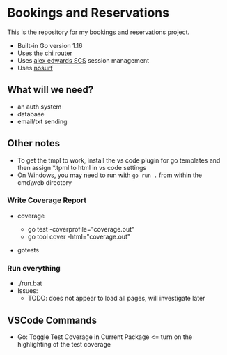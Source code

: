 # Bookings and Reservations

This is the repository for my bookings and reservations project.

- Built-in Go version 1.16
- Uses the [chi router](htttps://github.com/go-chi/chi/v5)
- Uses [alex edwards SCS](https://github.com/alexedwards/scs/v2) session management
- Uses [nosurf](github.com/justinas/nosurf)

## What will we need?
- an auth system
- database
- email/txt sending

## Other notes

- To get the tmpl to work, install the vs code plugin for go templates and then assign *.tpml to html in vs code settings
- On Windows, you may need to run with `go run .` from within the cmd\web directory



### Write Coverage Report
- coverage
    - go test -coverprofile="coverage.out"
    - go tool cover -html="coverage.out"


- gotests 

### Run everything
- ./run.bat
- Issues:
    - TODO: does not appear to load all pages, will investigate later

## VSCode Commands
- Go: Toggle Test Coverage in Current Package <= turn on the highlighting of the test coverage